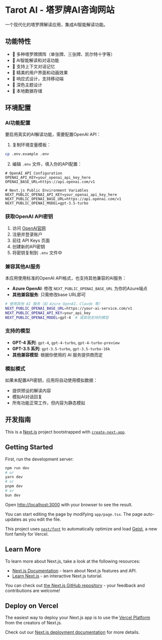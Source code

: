 # Tarot AI - 塔罗牌AI咨询网站

一个现代化的塔罗牌解读应用，集成AI智能解读功能。

## 功能特性

- 🔮 多种塔罗牌牌阵（单张牌、三张牌、凯尔特十字等）
- 🤖 AI智能解读和对话功能
- 💬 支持上下文对话记忆
- 🎨 精美的用户界面和动画效果
- 📱 响应式设计，支持移动端
- 🌙 深色主题设计
- 💾 本地数据存储

## 环境配置

### AI功能配置

要启用真实的AI解读功能，需要配置OpenAI API：

1. 复制环境变量模板：
```bash
cp .env.example .env
```

2. 编辑 `.env` 文件，填入你的API配置：
```env
# OpenAI API Configuration
OPENAI_API_KEY=your_openai_api_key_here
OPENAI_BASE_URL=https://api.openai.com/v1

# Next.js Public Environment Variables
NEXT_PUBLIC_OPENAI_API_KEY=your_openai_api_key_here
NEXT_PUBLIC_OPENAI_BASE_URL=https://api.openai.com/v1
NEXT_PUBLIC_OPENAI_MODEL=gpt-3.5-turbo
```

### 获取OpenAI API密钥

1. 访问 [OpenAI官网](https://platform.openai.com/)
2. 注册并登录账户
3. 前往 API Keys 页面
4. 创建新的API密钥
5. 将密钥复制到 `.env` 文件中

### 兼容其他AI服务

本应用使用标准的OpenAI API格式，也支持其他兼容的AI服务：

- **Azure OpenAI**: 修改 `NEXT_PUBLIC_OPENAI_BASE_URL` 为你的Azure端点
- **其他兼容服务**: 只需修改base URL即可

```bash
# 使用其他 AI 服务（如 Azure OpenAI、Claude 等）
NEXT_PUBLIC_OPENAI_BASE_URL=https://your-ai-service.com/v1
NEXT_PUBLIC_OPENAI_API_KEY=your_api_key
NEXT_PUBLIC_OPENAI_MODEL=gpt-4  # 或其他支持的模型
```

### 支持的模型

- **GPT-4 系列**: `gpt-4`, `gpt-4-turbo`, `gpt-4-turbo-preview`
- **GPT-3.5 系列**: `gpt-3.5-turbo`, `gpt-3.5-turbo-16k`
- **其他兼容模型**: 根据你使用的 AI 服务提供商而定

### 模拟模式

如果未配置API密钥，应用将自动使用模拟数据：
- 提供预设的解读内容
- 模拟AI对话回复
- 所有功能正常工作，但内容为静态模拟

## 开发指南

This is a [Next.js](https://nextjs.org) project bootstrapped with [`create-next-app`](https://nextjs.org/docs/app/api-reference/cli/create-next-app).

## Getting Started

First, run the development server:

```bash
npm run dev
# or
yarn dev
# or
pnpm dev
# or
bun dev
```

Open [http://localhost:3000](http://localhost:3000) with your browser to see the result.

You can start editing the page by modifying `app/page.tsx`. The page auto-updates as you edit the file.

This project uses [`next/font`](https://nextjs.org/docs/app/building-your-application/optimizing/fonts) to automatically optimize and load [Geist](https://vercel.com/font), a new font family for Vercel.

## Learn More

To learn more about Next.js, take a look at the following resources:

- [Next.js Documentation](https://nextjs.org/docs) - learn about Next.js features and API.
- [Learn Next.js](https://nextjs.org/learn) - an interactive Next.js tutorial.

You can check out [the Next.js GitHub repository](https://github.com/vercel/next.js) - your feedback and contributions are welcome!

## Deploy on Vercel

The easiest way to deploy your Next.js app is to use the [Vercel Platform](https://vercel.com/new?utm_medium=default-template&filter=next.js&utm_source=create-next-app&utm_campaign=create-next-app-readme) from the creators of Next.js.

Check out our [Next.js deployment documentation](https://nextjs.org/docs/app/building-your-application/deploying) for more details.
